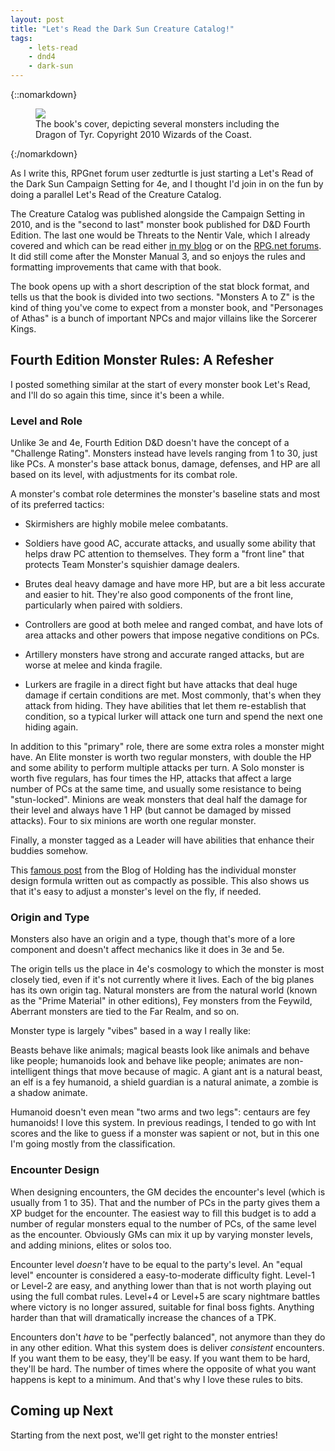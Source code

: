 ```yaml
---
layout: post
title: "Let's Read the Dark Sun Creature Catalog!"
tags:
    - lets-read
    - dnd4
    - dark-sun
---
```


{::nomarkdown}
<figure class="center">
  <img src="{{ "/assets/wir-dscc-cover.jpg" | absolute_url }}"/>
  <figcaption>
    The book's cover, depicting several monsters including the Dragon of Tyr. Copyright 2010 Wizards of the Coast.
  </figcaption>
</figure>
{:/nomarkdown}


As I write this, RPGnet forum user zedturtle is just starting a Let's Read of
the Dark Sun Campaign Setting for 4e, and I thought I'd join in on the fun by
doing a parallel Let's Read of the Creature Catalog.

The Creature Catalog was published alongside the Campaign Setting in 2010, and
is the "second to last" monster book published for D&D Fourth Edition. The last
one would be Threats to the Nentir Vale, which I already covered and which can
be read either [in my blog][1] or on the [RPG.net forums][2]. It did still come
after the Monster Manual 3, and so enjoys the rules and formatting improvements
that came with that book.

The book opens up with a short description of the stat block format, and tells
us that the book is divided into two sections. "Monsters A to Z" is the kind of
thing you've come to expect from a monster book, and "Personages of Athas" is a
bunch of important NPCs and major villains like the Sorcerer Kings.

## Fourth Edition Monster Rules: A Refesher

I posted something similar at the start of every monster book Let's Read, and
I'll do so again this time, since it's been a while.

### Level and Role

Unlike 3e and 4e, Fourth Edition D&D doesn't have the concept of a "Challenge
Rating". Monsters instead have levels ranging from 1 to 30, just like PCs. A
monster's base attack bonus, damage, defenses, and HP are all based on its
level, with adjustments for its combat role.

A monster's combat role determines the monster's baseline stats and most of its
preferred tactics:

- Skirmishers are highly mobile melee combatants.

- Soldiers have good AC, accurate attacks, and usually some ability that helps
  draw PC attention to themselves. They form a "front line" that protects Team
  Monster's squishier damage dealers.

- Brutes deal heavy damage and have more HP, but are a bit less accurate and
  easier to hit. They're also good components of the front line, particularly
  when paired with soldiers.

- Controllers are good at both melee and ranged combat, and have lots of area
  attacks and other powers that impose negative conditions on PCs.

- Artillery monsters have strong and accurate ranged attacks, but are worse at
  melee and kinda fragile.

- Lurkers are fragile in a direct fight but have attacks that deal huge damage
  if certain conditions are met. Most commonly, that's when they attack from
  hiding. They have abilities that let them re-establish that condition, so a
  typical lurker will attack one turn and spend the next one hiding again.

In addition to this "primary" role, there are some extra roles a monster might
have. An Elite monster is worth two regular monsters, with double the HP and
some ability to perform multiple attacks per turn. A Solo monster is worth five
regulars, has four times the HP, attacks that affect a large number of PCs at
the same time, and usually some resistance to being "stun-locked". Minions are
weak monsters that deal half the damage for their level and always have 1 HP
(but cannot be damaged by missed attacks). Four to six minions are worth one
regular monster.

Finally, a monster tagged as a Leader will have abilities that enhance their
buddies somehow.

This [famous post][3] from the Blog of Holding has the individual monster design
formula written out as compactly as possible. This also shows us that it's easy
to adjust a monster's level on the fly, if needed.

### Origin and Type

Monsters also have an origin and a type, though that's more of a lore component
and doesn't affect mechanics like it does in 3e and 5e.

The origin tells us the place in 4e's cosmology to which the monster is most
closely tied, even if it's not currently where it lives. Each of the big planes
has its own origin tag. Natural monsters are from the natural world (known as
the "Prime Material" in other editions), Fey monsters from the Feywild, Aberrant
monsters are tied to the Far Realm, and so on.

Monster type is largely "vibes" based in a way I really like:

Beasts behave like animals; magical beasts look like animals and behave like
people; humanoids look and behave like people; animates are non-intelligent
things that move because of magic. A giant ant is a natural beast, an elf is a
fey humanoid, a shield guardian is a natural animate, a zombie is a shadow
animate.

Humanoid doesn't even mean "two arms and two legs": centaurs are fey humanoids!
I love this system. In previous readings, I tended to go with Int scores and the
like to guess if a monster was sapient or not, but in this one I'm going mostly
from the classification.


### Encounter Design

When designing encounters, the GM decides the encounter's level (which is
usually from 1 to 35). That and the number of PCs in the party gives them a XP
budget for the encounter. The easiest way to fill this budget is to add a number
of regular monsters equal to the number of PCs, of the same level as the
encounter. Obviously GMs can mix it up by varying monster levels, and adding
minions, elites or solos too.

Encounter level _doesn't_ have to be equal to the party's level. An "equal
level" encounter is considered a easy-to-moderate difficulty fight. Level-1 or
Level-2 are easy, and anything lower than that is not worth playing out using
the full combat rules. Level+4 or Level+5 are scary nightmare battles where
victory is no longer assured, suitable for final boss fights. Anything harder
than that will dramatically increase the chances of a TPK.

Encounters don't _have_ to be "perfectly balanced", not anymore than they do in
any other edition. What this system does is deliver _consistent_ encounters. If
you want them to be easy, they'll be easy. If you want them to be hard, they'll
be hard. The number of times where the opposite of what you want happens is kept
to a minimum. And that's why I love these rules to bits.


## Coming up Next

Starting from the next post, we'll get right to the monster entries!





[1]: https://bira.github.io/octopus-carnival/projects/tnv/
[2]: https://forum.rpg.net/index.php?threads/lets-read-threats-to-the-nentir-vale.904788/
[3]: https://www.blogofholding.com/?p=512
